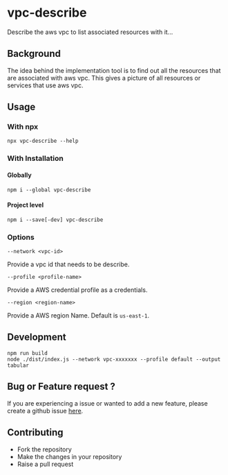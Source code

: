# vpc-describe

Describe the aws vpc to list associated resources with it...

## Background

The idea behind the implementation tool is to find out all the resources that are associated with aws vpc. This gives a picture of all resources or services that use aws vpc.

## Usage

### With npx

```
npx vpc-describe --help
```

### With Installation

#### Globally

```
npm i --global vpc-describe
```

#### Project level

```
npm i --save[-dev] vpc-describe
```

### Options

`--network <vpc-id>`

Provide a vpc id that needs to be describe.

`--profile <profile-name>`

Provide a AWS credential profile as a credentials.

`--region <region-name>`

Provide a AWS region Name. Default is `us-east-1`.

## Development

```
npm run build
node ./dist/index.js --network vpc-xxxxxxx --profile default --output tabular
```

## Bug or Feature request ?

If you are experiencing a issue or wanted to add a new feature, please create a github issue [here](https://github.com/RishikeshDarandale/vpc-describe/issues/new/choose).

## Contributing

- Fork the repository
- Make the changes in your repository
- Raise a pull request
